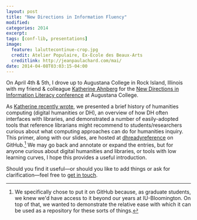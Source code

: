 ```yaml
---
layout: post
title: "New Directions in Information Fluency"
modified:
categories: 2014
excerpt:
tags: [conf-lib, presentations]
image:
  feature: laluttecontinue-crop.jpg
  credit: Atelier Populaire, Ex-Ecole des Beaux-Arts
  creditlink: http://jeanpaulachard.com/mai/
date: 2014-04-08T03:03:15-04:00
---
```


On April 4th & 5th, I drove up to Augustana College in Rock Island, Illinois with my friend & colleague [Katherine Ahnberg](http://katherineahnberg.wordpress.com/) for the [New Directions in Information Literacy conference](http://www.augustana.edu/x59440.xml) at Augustana College.  

As [Katherine recently wrote](http://katherineahnberg.wordpress.com/2014/08/24/bringing-digital-humanities-to-the-desk/), we presented a brief history of humanities computing (digital humanities or DH), an overview of how DH often interfaces with libraries, and demonstrated a number of easily-adopted tools that reference librarians might recommend to students/researchers curious about what computing approaches can do for humanities inquiry. This primer, along with our slides, are hosted at [dhreadyreference](https://github.com/ryan-p-randall/dhreadyreference) on GitHub.[^yghb] We may go back and annotate or expand the entries, but for anyone curious about digital humanities and libraries, or tools with low learning curves, I hope this provides a useful introduction.   

Should you find it useful—or should you like to add things or ask for clarification—feel free to [get in touch](https://twitter.com/foureyedsoul).   

[^yghb]: We specifically chose to put it on GitHub because, as graduate students, we knew we'd have access to it beyond our years at IU-Bloomington. On top of that, we wanted to demonstrate the relative ease with which it can be used as a repository for these sorts of things.  